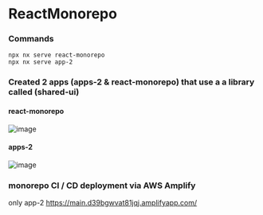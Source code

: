 # ReactMonorepo

### Commands
```
npx nx serve react-monorepo
npx nx serve app-2
```


### Created 2 apps (apps-2 & react-monorepo) that use a a library called (shared-ui)

#### react-monorepo

![image](https://github.com/gpDA/rx-github-page-cicd/assets/29666846/4b33c2b2-87c1-4c7c-824b-6eaa84c8a3eb)



#### apps-2

![image](https://github.com/gpDA/rx-github-page-cicd/assets/29666846/8af6ffb2-8d48-4018-9120-75ee75613f67)


### monorepo CI / CD deployment via AWS Amplify

only app-2
https://main.d39bgwvat81jqj.amplifyapp.com/
